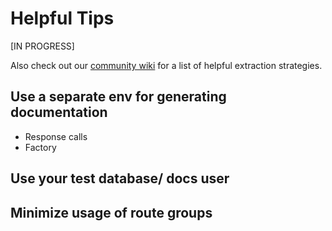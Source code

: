 # Helpful Tips
[IN PROGRESS]

Also check out our [community wiki](https://github.com/knuckleswtf/scribe/wiki/Helpful-strategies-(snippets)) for a list of helpful extraction strategies.

## Use a separate env for generating documentation
- Response calls
- Factory

## Use your test database/ docs user

## Minimize usage of route groups
